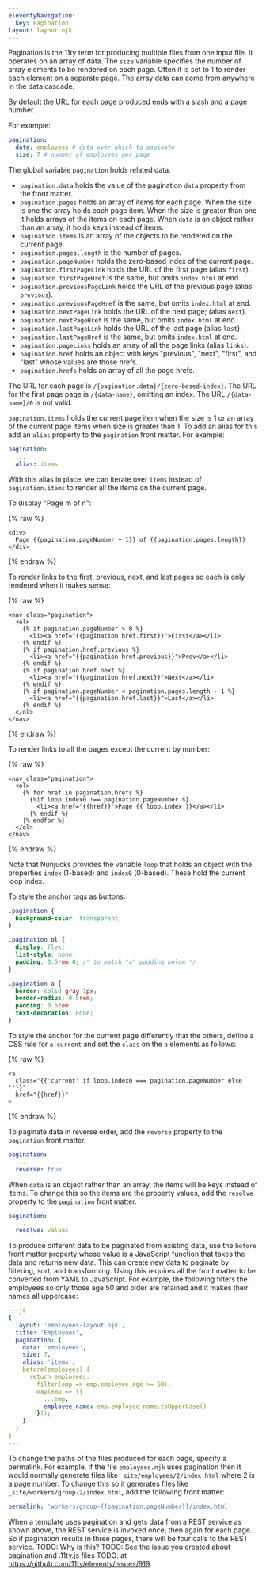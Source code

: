 ```yaml
---
eleventyNavigation:
  key: Pagination
layout: layout.njk
---
```


Pagination is the 11ty term for producing multiple files from one input file.
It operates on an array of data.
The `size` variable specifies the number of
array elements to be rendered on each page.
Often it is set to 1 to render each element on a separate page.
The array data can come from anywhere in the data cascade.

By default the URL for each page produced ends with a slash and a page number.

For example:

```yaml
pagination:
  data: employees # data over which to paginate
  size: 7 # number of employees per page
```

The global variable `pagination` holds related data.

- `pagination.data` holds the value of the
  pagination `data` property from the front matter.
- `pagination.pages` holds an array of items for each page.
  When the size is one the array holds each page item.
  When the size is greater than one it holds arrays of the items on each page.
  When `data` is an object rather than an array, it holds keys instead of items.
- `pagination.items` is an array of the objects
  to be rendered on the current page.
- `pagination.pages.length` is the number of pages.
- `pagination.pageNumber` holds the zero-based index of the current page.
- `pagination.firstPageLink` holds the URL of the first page (alias `first`).
- `pagination.firstPageHref` is the same, but omits `index.html` at end.
- `pagination.previousPageLink` holds the URL of the previous page (alias `previous`).
- `pagination.previousPageHref` is the same, but omits `index.html` at end.
- `pagination.nextPageLink` holds the URL of the next page; (alias `next`).
- `pagination.nextPageHref` is the same, but omits `index.html` at end.
- `pagination.lastPageLink` holds the URL of the last page (alias `last`).
- `pagination.lastPageHref` is the same, but omits `index.html` at end.
- `pagination.pageLinks` holds an array of all the page links (alias `links`).
- `pagination.href` holds an object with keys
  "previous", "next", "first", and "last" whose values are those hrefs.
- `pagination.hrefs` holds an array of all the page hrefs.

The URL for each page is `/{pagination.data}/{zero-based-index}`.
The URL for the first page page is `/{data-name}`, omitting an index.
The URL `/{data-name}/0` is not valid.

`pagination.items` holds the current page item when the size is 1
or an array of the current page items when size is greater than 1.
To add an alias for this add an `alias` property
to the `pagination` front matter.
For example:

```yaml
pagination:
  ...
  alias: items
```

With this alias in place, we can iterate over `items`
instead of `pagination.items` to render all the items on the current page.

To display "Page m of n":

{% raw %}

```liquid
<div>
  Page {{pagination.pageNumber + 1}} of {{pagination.pages.length}}
</div>
```

{% endraw %}

To render links to the first, previous, next, and last pages
so each is only rendered when it makes sense:

{% raw %}

```liquid
<nav class="pagination">
  <ol>
    {% if pagination.pageNumber > 0 %}
      <li><a href="{{pagination.href.first}}">First</a></li>
    {% endif %}
    {% if pagination.href.previous %}
      <li><a href="{{pagination.href.previous}}">Prev</a></li>
    {% endif %}
    {% if pagination.href.next %}
      <li><a href="{{pagination.href.next}}">Next</a></li>
    {% endif %}
    {% if pagination.pageNumber < pagination.pages.length - 1 %}
      <li><a href="{{pagination.href.last}}">Last</a></li>
    {% endif %}
  </ol>
</nav>
```

{% endraw %}

To render links to all the pages except the current by number:

{% raw %}

```liquid
<nav class="pagination">
  <ol>
    {% for href in pagination.hrefs %}
      {%if loop.index0 !== pagination.pageNumber %}
        <li><a href="{{href}}">Page {{ loop.index }}</a></li>
      {% endif %}
    {% endfor %}
  </ol>
</nav>
```

{% endraw %}

Note that Nunjucks provides the variable `loop` that holds
an object with the properties `index` (1-based) and `index0` (0-based).
These hold the current loop index.

To style the anchor tags as buttons:

```css
.pagination {
  background-color: transparent;
}

.pagination ol {
  display: flex;
  list-style: none;
  padding: 0.5rem 0; /* to match "a" padding below */
}

.pagination a {
  border: solid gray 1px;
  border-radius: 0.5rem;
  padding: 0.5rem;
  text-decoration: none;
}
```

To style the anchor for the current page differently that the others,
define a CSS rule for `a.current` and
set the `class` on the `a` elements as follows:

{% raw %}

```liquid
<a
  class="{{'current' if loop.index0 === pagination.pageNumber else ''}}"
  href="{{href}}"
>
```

{% endraw %}

To paginate data in reverse order,
add the `reverse` property to the `pagination` front matter.

```yaml
pagination:
  ...
  reverse: true
```

When `data` is an object rather than an array,
the items will be keys instead of items.
To change this so the items are the property values,
add the `resolve` property to the `pagination` front matter.

```yaml
pagination:
  ...
  resolve: values
```

To produce different data to be paginated from existing data,
use the `before` front matter property whose value is
a JavaScript function that takes the data and returns new data.
This can create new data to paginate by filtering, sort, and transforming.
Using this requires all the front matter
to be converted from YAML to JavaScript.
For example, the following filters the employees
so only those age 50 and older are retained
and it makes their names all uppercase:

```yaml
---js
{
  layout: 'employees-layout.njk',
  title: 'Employees',
  pagination: {
    data: 'employees',
    size: 7,
    alias: 'items',
    before(employees) {
      return employees.
        filter(emp => emp.employee_age >= 50).
        map(emp => ({
          ...emp,
          employee_name: emp.employee_name.toUpperCase()
        }));
    }
  }
}
---
```

To change the paths of the files produced for each page, specify a permalink.
For example, if the file `employees.njk` uses pagination then
it would normally generate files like `_site/employees/2/index.html`
where 2 is a page number.
To change this so it generates files like
`_site/workers/group-2/index.html`, add the following front matter:

```yaml
permalink: 'workers/group-{{pagination.pageNumber}}/index.html'
```

When a template uses pagination and gets data from a REST service
as shown above, the REST service is invoked once,
then again for each page.
So if pagination results in three pages,
there will be four calls to the REST service.
TODO: Why is this?
TODO: See the issue you created about pagination and .11ty.js files
TODO: at https://github.com/11ty/eleventy/issues/919.
